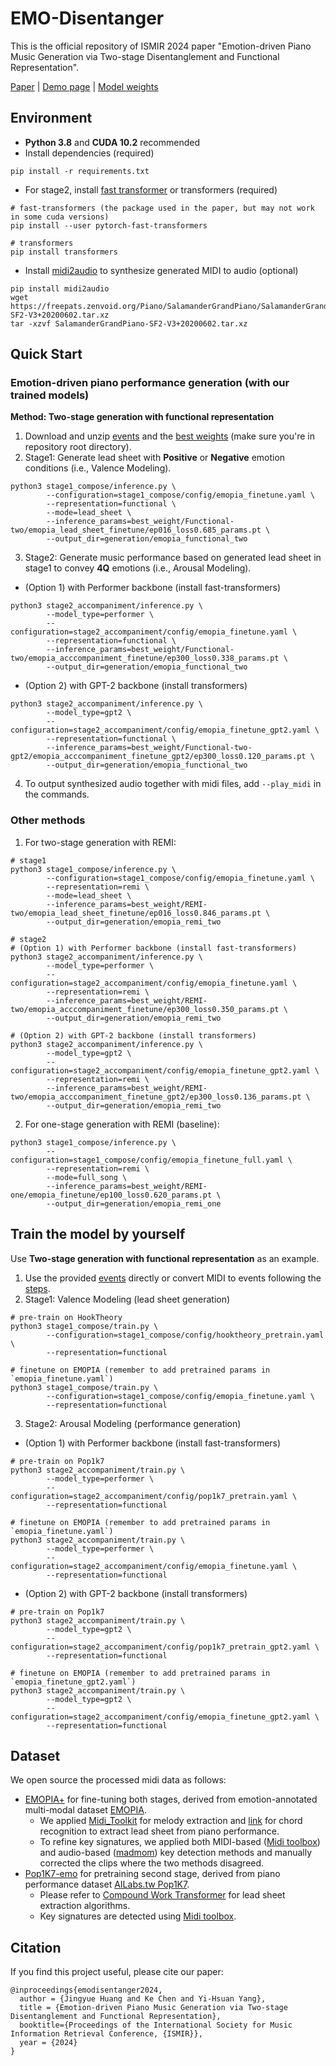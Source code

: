 # EMO-Disentanger
This is the official repository of ISMIR 2024 paper "Emotion-driven Piano Music Generation via Two-stage Disentanglement and Functional Representation".

[Paper](https://arxiv.org/abs/2407.20955) | [Demo page](https://emo-disentanger.github.io/) | [Model weights](https://drive.google.com/file/d/15Gc8PWbkoOeXCTrpDMKsgptoL17u49QG/view?usp=sharing)

## Environment
* **Python 3.8** and **CUDA 10.2** recommended
* Install dependencies (required)
```angular2html
pip install -r requirements.txt
```

* For stage2, install [fast transformer](https://github.com/idiap/fast-transformers) or transformers (required)
```
# fast-transformers (the package used in the paper, but may not work in some cuda versions)
pip install --user pytorch-fast-transformers

# transformers
pip install transformers
```

* Install [midi2audio](https://github.com/bzamecnik/midi2audio) to synthesize generated MIDI to audio (optional)
```
pip install midi2audio
wget https://freepats.zenvoid.org/Piano/SalamanderGrandPiano/SalamanderGrandPiano-SF2-V3+20200602.tar.xz
tar -xzvf SalamanderGrandPiano-SF2-V3+20200602.tar.xz
```

## Quick Start

### Emotion-driven piano performance generation (with our trained models)
**Method: Two-stage generation with functional representation**
1. Download and unzip [events](https://drive.google.com/file/d/1NRisx-FpjcsXov1jmtrbAhtFBFBkGRgW/view?usp=sharing) and the [best weights](https://drive.google.com/file/d/15Gc8PWbkoOeXCTrpDMKsgptoL17u49QG/view?usp=sharing) (make sure you're in repository root directory).
2. Stage1: Generate lead sheet with **Positive** or **Negative** emotion conditions (i.e., Valence Modeling).
```angular2html
python3 stage1_compose/inference.py \
        --configuration=stage1_compose/config/emopia_finetune.yaml \
        --representation=functional \
        --mode=lead_sheet \
        --inference_params=best_weight/Functional-two/emopia_lead_sheet_finetune/ep016_loss0.685_params.pt \
        --output_dir=generation/emopia_functional_two
```
3. Stage2: Generate music performance based on generated lead sheet in stage1 to convey **4Q** emotions (i.e., Arousal Modeling).
* (Option 1) with Performer backbone (install fast-transformers)
```angular2html
python3 stage2_accompaniment/inference.py \
        --model_type=performer \
        --configuration=stage2_accompaniment/config/emopia_finetune.yaml \
        --representation=functional \
        --inference_params=best_weight/Functional-two/emopia_acccompaniment_finetune/ep300_loss0.338_params.pt \
        --output_dir=generation/emopia_functional_two
```
* (Option 2) with GPT-2 backbone (install transformers)
```angular2html
python3 stage2_accompaniment/inference.py \
        --model_type=gpt2 \
        --configuration=stage2_accompaniment/config/emopia_finetune_gpt2.yaml \
        --representation=functional \
        --inference_params=best_weight/Functional-two-gpt2/emopia_acccompaniment_finetune_gpt2/ep300_loss0.120_params.pt \
        --output_dir=generation/emopia_functional_two
```
4. To output synthesized audio together with midi files, add `--play_midi` in the commands.

### Other methods

1. For two-stage generation with REMI:
```angular2html
# stage1
python3 stage1_compose/inference.py \
        --configuration=stage1_compose/config/emopia_finetune.yaml \
        --representation=remi \
        --mode=lead_sheet \
        --inference_params=best_weight/REMI-two/emopia_lead_sheet_finetune/ep016_loss0.846_params.pt \
        --output_dir=generation/emopia_remi_two

# stage2
# (Option 1) with Performer backbone (install fast-transformers)
python3 stage2_accompaniment/inference.py \
        --model_type=performer \
        --configuration=stage2_accompaniment/config/emopia_finetune.yaml \
        --representation=remi \
        --inference_params=best_weight/REMI-two/emopia_acccompaniment_finetune/ep300_loss0.350_params.pt \
        --output_dir=generation/emopia_remi_two

# (Option 2) with GPT-2 backbone (install transformers)
python3 stage2_accompaniment/inference.py \
        --model_type=gpt2 \
        --configuration=stage2_accompaniment/config/emopia_finetune_gpt2.yaml \
        --representation=remi \
        --inference_params=best_weight/REMI-two/emopia_acccompaniment_finetune_gpt2/ep300_loss0.136_params.pt \
        --output_dir=generation/emopia_remi_two
```
2. For one-stage generation with REMI (baseline):
```angular2html
python3 stage1_compose/inference.py \
        --configuration=stage1_compose/config/emopia_finetune_full.yaml \
        --representation=remi \
        --mode=full_song \
        --inference_params=best_weight/REMI-one/emopia_finetune/ep100_loss0.620_params.pt \
        --output_dir=generation/emopia_remi_one
```

## Train the model by yourself
Use **Two-stage generation with functional representation** as an example.
1. Use the provided [events](https://drive.google.com/file/d/1NRisx-FpjcsXov1jmtrbAhtFBFBkGRgW/view?usp=sharing) directly or convert MIDI to events following the [steps](https://github.com/Yuer867/EMO-Disentanger/tree/main/representations#readme).
2. Stage1: Valence Modeling (lead sheet generation)
```angular2html
# pre-train on HookTheory
python3 stage1_compose/train.py \
        --configuration=stage1_compose/config/hooktheory_pretrain.yaml \
        --representation=functional

# finetune on EMOPIA (remember to add pretrained params in `emopia_finetune.yaml`)
python3 stage1_compose/train.py \
        --configuration=stage1_compose/config/emopia_finetune.yaml \
        --representation=functional
```
3. Stage2: Arousal Modeling (performance generation)
* (Option 1) with Performer backbone (install fast-transformers)
```angular2html
# pre-train on Pop1k7
python3 stage2_accompaniment/train.py \
        --model_type=performer \
        --configuration=stage2_accompaniment/config/pop1k7_pretrain.yaml \
        --representation=functional 

# finetune on EMOPIA (remember to add pretrained params in `emopia_finetune.yaml`)
python3 stage2_accompaniment/train.py \
        --model_type=performer \
        --configuration=stage2_accompaniment/config/emopia_finetune.yaml \
        --representation=functional
```
* (Option 2) with GPT-2 backbone (install transformers)
```angular2html
# pre-train on Pop1k7
python3 stage2_accompaniment/train.py \
        --model_type=gpt2 \
        --configuration=stage2_accompaniment/config/pop1k7_pretrain_gpt2.yaml \
        --representation=functional 

# finetune on EMOPIA (remember to add pretrained params in `emopia_finetune_gpt2.yaml`)
python3 stage2_accompaniment/train.py \
        --model_type=gpt2 \
        --configuration=stage2_accompaniment/config/emopia_finetune_gpt2.yaml \
        --representation=functional
```

## Dataset
We open source the processed midi data as follows:
* [EMOPIA+](https://zenodo.org/records/13122742) for fine-tuning both stages, derived from emotion-annotated multi-modal dataset [EMOPIA](https://arxiv.org/abs/2108.01374). 
  * We applied [Midi_Toolkit](https://github.com/RetroCirce/Midi_Toolkit) for melody extraction and [link](https://github.com/Dsqvival/hierarchical-structure-analysis/tree/main/preprocessing/exported_midi_chord_recognition) for chord recognition to extract lead sheet from piano performance. 
  * To refine key signatures, we applied both MIDI-based ([Midi toolbox](https://github.com/miditoolbox/)) and audio-based ([madmom](https://github.com/CPJKU/madmom)) key detection methods and manually corrected the clips where the two methods disagreed.
* [Pop1K7-emo](https://zenodo.org/records/13167761) for pretraining second stage, derived from piano performance dataset [AILabs.tw Pop1K7](https://github.com/YatingMusic/compound-word-transformer).
  * Please refer to [Compound Work Transformer](https://arxiv.org/abs/2101.02402) for lead sheet extraction algorithms.
  * Key signatures are detected using [Midi toolbox](https://github.com/miditoolbox/).

## Citation
If you find this project useful, please cite our paper:
```
@inproceedings{emodisentanger2024,
  author = {Jingyue Huang and Ke Chen and Yi-Hsuan Yang},
  title = {Emotion-driven Piano Music Generation via Two-stage Disentanglement and Functional Representation},
  booktitle={Proceedings of the International Society for Music Information Retrieval Conference, {ISMIR}},
  year = {2024}
}
```

